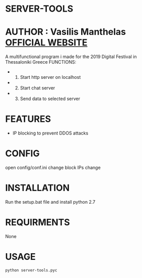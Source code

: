 # SERVER-TOOLS
# AUTHOR : Vasilis Manthelas [OFFICIAL WEBSITE](http://j0ck3r2004.000webhostapp.com/)
A multifunctional program i made for the 2019 Digital Festival in Thessaloniki Greece
FUNCTIONS:
- 1) Start http server on localhost
- 2) Start chat server
- 3) Send data to selected server
# FEATURES
- IP blocking to prevent DDOS attacks
# CONFIG
open config/conf.ini
change block IPs
change
# INSTALLATION
Run the setup.bat file and install python 2.7
# REQUIRMENTS
None
# USAGE
```sh
python server-tools.pyc
```
